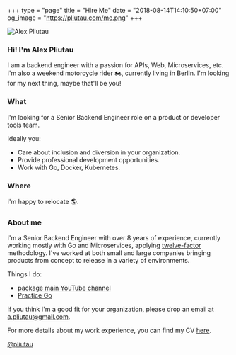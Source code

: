 +++
type = "page"
title = "Hire Me"
date = "2018-08-14T14:10:50+07:00"
og_image = "https://pliutau.com/me.png"
+++

![Alex Pliutau](https://pliutau.com/me.png)

### Hi! I'm Alex Pliutau

I am a backend engineer with a passion for APIs, Web, Microservices, etc. I'm also a weekend motorcycle rider 🏍, currently living in Berlin. I'm looking for my next thing, maybe that'll be you!

### What

I'm looking for a Senior Backend Engineer role on a product or developer tools team.

Ideally you:

 - Care about inclusion and diversion in your organization.
 - Provide professional development opportunities.
 - Work with Go, Docker, Kubernetes.

### Where

I'm happy to relocate 🌎.

### About me

I'm a Senior Backend Engineer with over 8 years of experience, currently working mostly with Go and Microservices, applying [twelve-factor](https://12factor.net/) methodology. I've worked at both small and large companies bringing products from concept to release in a variety of environments.

Things I do:

 - [package main YouTube channel](https://www.youtube.com/packagemain)
 - [Practice Go](https://github.com/plutov/practice-go)

If you think I'm a good fit for your organization, please drop an email at [a.pliutau@gmail.com](mailto:a.pliutau@gmail.com).

For more details about my work experience, you can find my CV [here](https://pliutau.com/cv.pdf).

[@pliutau](https://twitter.com/pliutau)